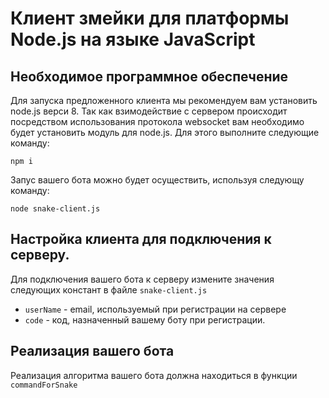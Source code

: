 # Клиент змейки для платформы Node.js на языке JavaScript

## Необходимое программное обеспечение
Для запуска предложенного клиента мы рекомендуем вам установить node.js верси 8. Так как взимодействие с сервером происходит посредством использования протокола websocket вам необходимо будет установить модуль для node.js. Для этого выполните следующие команду:

```
npm i
```

Запус вашего бота можно будет осуществить, используя следующу команду:

```
node snake-client.js
```

## Настройка клиента для подключения к серверу.

Для подключения вашего бота к серверу измените значения следующих констант в файле ```snake-client.js```

* ```userName``` - email, используемый при регистрации на сервере 
* ```code``` - код, назначенный вашему боту при регистрации.

## Реализация вашего бота

Реализация алгоритма вашего бота должна находиться в функции ```commandForSnake```